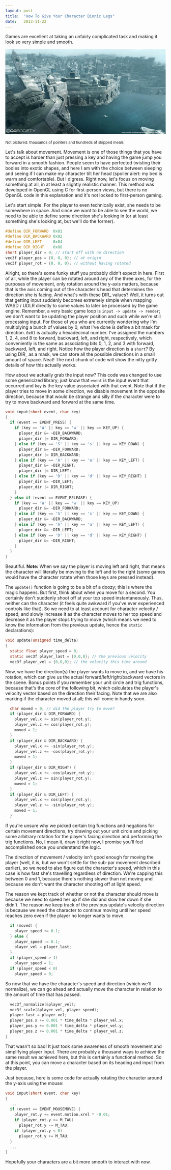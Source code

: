 ```yaml
---
layout: post
title:  "How To Give Your Character Bionic Legs"
date:   2013-11-22
---
```


Games are excellent at taking an unfairly complicated task and making it look so very simple and smooth.

![Screenshot](/imgs/game_scene.jpg)

<small>Not pictured: thousands of pointers and hundreds of skipped meals</small>

Let's talk about movement.  Movement is one of those things that you have to accept is harder than just pressing a key and having the game jump you forward in a smooth fashion.  People seem to have perfected twisting their bodies into exotic shapes, and here I am with the choice between sleeping and seeing if I can make my character tilt her head (spoiler alert: my bed is warm and comfortable).  But I digress.  Right now, let's focus on moving something at all, in at least a slightly realistic manner.  This method was developed in OpenGL using C for first-person views, but there is no OpenGL code in this explanation and it's not locked to first-person gaming.

Let's start simple.  For the player to even technically exist, she needs to be somewhere in space.  And since we want to be able to see the world, we need to be able to define some direction she's looking in (or at least something she's looking at, but we'll do the former).

```c
#define DIR_FORWARD  0x01
#define DIR_BACKWARD 0x02
#define DIR_LEFT     0x04
#define DIR_RIGHT    0x08
short player_dir = 0; // start off with no direction
vec3f player_pos = {0, 0, 0}; // at origin
vec3f player_rot = {0, 0, 0}; // without having rotated
```

Alright, so there's some funky stuff you probably didn't expect in here.  First of all, while the player can be rotated around any of the three axes, for the purposes of movement, only rotation around the y-axis matters, because that is the axis coming out of the character's head that determines the direction she is facing.  And what's with these DIR_ values?  Well, it turns out that getting input suddenly becomes extremely simple when mapping WASD / UDLR directly to some values to later be processed by the game engine.  Remember, a very basic game loop is `input -> update -> render`; we don't want to be updating the player position and such while we're still processing input.  For those of you who are currently wondering why I'm multiplying a bunch of values by 0, what I've done is define a bit mask for direction.  `0x01` is actually a hexadecimal number.  I've assigned the numbers 1, 2, 4, and 8 to forward, backward, left, and right, respectively, which conveniently is the same as associating bits 0, 1, 2, and 3 with forward, backward, left, and right.  Notice how the player direction is a `short`?  By using DIR_ as a mask, we can store all the possible directions in a small amount of space.  Neat!  The next chunk of code will show the nitty gritty details of how this actually works.

How about we actually grab the input now?  This code was changed to use some genericized library; just know that `event` is the input event that occurred and `key` is the key value associated with that event.  Note that if the player tries to move in some direction, we disable movement in the opposite direction, because that would be strange and silly if the character were to try to move backward and forward at the same time.

```c
void input(short event, char key)
{
  if (event == EVENT_PRESS) {
    if (key == 'W' || key == 'w' || key == KEY_UP) {
      player_dir &= ~DIR_BACKWARD;
      player_dir |= DIR_FORWARD;
    } else if (key == 'S' || key == 's' || key == KEY_DOWN) {
      player_dir &= ~DIR_FORWARD;
      player_dir |= DIR_BACKWARD;
    } else if (key == 'A' || key == 'a' || key == KEY_LEFT) {
      player_dir &= ~DIR_RIGHT;
      player_dir |= DIR_LEFT;
    } else if (key == 'D' || key == 'd' || key == KEY_RIGHT) {
      player_dir &= ~DIR_LEFT;
      player_dir |= DIR_RIGHT;
    }
  } else if (event == EVENT_RELEASE) {
    if (key == 'W' || key == 'w' || key == KEY_UP)
      player_dir &= ~DIR_FORWARD;
    } else if (key == 'S' || key == 's' || key == KEY_DOWN) {
      player_dir &= ~DIR_BACKWARD;
    } else if (key == 'A' || key == 'a' || key == KEY_LEFT) {
      player_dir &= ~DIR_LEFT;
    } else if (key == 'D' || key == 'd' || key == KEY_RIGHT) {
      player_dir &= ~DIR_RIGHT;
    }
  }
}
```

Beautiful.  **Note:** When we say the player is moving left and right, that means the character will literally be moving to the left and to the right (some games would have the character rotate when those keys are pressed instead).

The `update()` function is going to be a bit of a doozy; this is where the magic happens.  But first, think about when you move for a second.  You certainly don't suddenly shoot off at your top speed instantaneously.  Thus, neither can the character (it feels quite awkward if you've ever experienced controls like that).  So we need to at least account for character velocity / speed, and slowly increase it as the character moves to her top speed and decrease it as the player stops trying to move (which means we need to know the information from the previous update, hence the `static` declarations):

```c
void update(unsigned time_delta)
{
  static float player_speed = 0;
  static vec3f player_last = {0,0,0}; // the previous velocity
  vec3f player_vel = {0,0,0}; // the velocity this time around
```

Now, we have the direction(s) the player wants to move in, and we have his rotation, which can give us the actual forward/left/right/backward vectors in the scene.  Bonus points if you remember your unit circle and trig functions, because that's the core of the following bit, which calculates the player's velocity vector based on the direction their facing.  Note that we are also marking if the character moved at all; this will come in handy soon.

```c
  char moved = 0; // did the player try to move?
  if (player_dir & DIR_FORWARD) {
    player_vel.x += sin(player_rot.y);
    player_vel.z += cos(player_rot.y);
    moved = 1;
  }
  if (player_dir & DIR_BACKWARD) {
    player_vel.x += -sin(player_rot.y);
    player_vel.z += -cos(player_rot.y);
    moved = 1;
  }
  if (player_dir & DIR_RIGHT) {
    player_vel.x += -cos(player_rot.y);
    player_vel.z += sin(player_rot.y);
    moved = 1;
  }
  if (player_dir & DIR_LEFT) {
    player_vel.x += cos(player_rot.y);
    player_vel.z += -sin(player_rot.y);
    moved = 1;
  }
```

If you're unsure why we picked certain trig functions and negations for certain movement directions, try drawing out your unit circle and picking some arbitrary rotation for the player's facing direction and performing the trig functions.  No, I mean it, draw it right now, I promise you'll feel accomplished once you understand the logic.

The direction of movement / velocity isn't good enough for moving the player (well, it is, but we won't settle for the sub-par movement described earlier), so we need to also figure out the character's speed, which in this case is how fast she's travelling regardless of direction.  We're capping this between 0 and 1, because there's nothing slower than not moving and because we don't want the character shooting off at light speed.

The reason we kept track of whether or not the character should move is because we need to speed her up if she did and slow her down if she didn't.  The reason we keep track of the previous update's velocity direction is because we need the character to continue moving until her speed reaches zero even if the player no longer wants to move.

```c
  if (moved) {
    player_speed += 0.1;
  } else {
    player_speed -= 0.1;
    player_vel = player_last;
  }
  if (player_speed > 1)
    player_speed = 1;
  if (player_speed < 0)
    player_speed = 0;
```

So now that we have the character's speed and direction (which we'll normalize), we can go ahead and actually move the character in relation to the amount of time that has passed.

```c
  vec3f_normalize(&player_vel);
  vec3f_scale(&player_vel, player_speed);
  player_last = player_vel;
  player_pos.x += 0.001 * time_delta * player_vel.x;
  player_pos.y += 0.001 * time_delta * player_vel.y;
  player_pos.z += 0.001 * time_delta * player_vel.z;
}
```

That wasn't so bad!  It just took some awareness of smooth movement and simplifying player input.  There are probably a thousand ways to achieve the same result we achieved here, but this is certainly a functional method.  So at this point, you can move a character based on its heading and input from the player.

Just because, here is some code for actually rotating the character around the y-axis using the mouse:

```c
void input(short event, char key)
{
  ...
  if (event == EVENT_MOUSEMOVE) {
    player_rot.y += event.motion.xrel * -0.01;
    if (player_rot.y >= M_TAU)
      player_rot.y -= M_TAU;
    if (player_rot.y < 0)
      player_rot.y += M_TAU;
  }
  ...
}
```

Hopefully your characters are a bit more smooth to interact with now.
